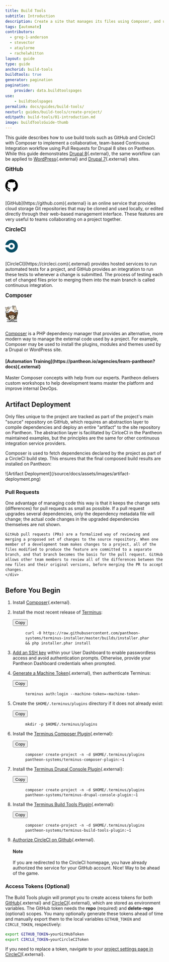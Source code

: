 ```yaml
---
title: Build Tools
subtitle: Introduction
description: Create a site that manages its files using Composer, and uses a GitHub PR workflow with Behat tests run via Circle CI.
tags: [automate]
contributors:
  - greg-1-anderson
  - stevector
  - ataylorme
  - rachelwhitton
layout: guide
type: guide
anchorid: build-tools
buildtools: true
generator: pagination
pagination:
    provider: data.buildtoolspages
use:
    - buildtoolspages
permalink: docs/guides/build-tools/
nexturl: guides/build-tools/create-project/
editpath: build-tools/01-introduction.md
image: buildToolsGuide-thumb
---
```

This guide describes how to use build tools such as GitHub and CircleCI with Composer to implement a collaborative, team-based Continuous Integration workflow using Pull Requests for Drupal 8 sites on Pantheon. While this guide demonstrates [Drupal 8](https://github.com/pantheon-systems/example-drops-8-composer){.external}, the same workflow can be applied to [WordPress](https://github.com/pantheon-systems/example-wordpress-composer){.external} and [Drupal 7](https://github.com/pantheon-systems/example-drops-7-composer){.external} sites.

<div class="flex-panel-group">
  <div class="flex-panel-item">
    <div class="flex-panel-body">
      <div class="flex-panel-title">
        <h4 class="info" style="margin-top:10px;font-size:larger">GitHub</h3>
        <div class="pantheon-official">
          <img alt="GitHub Logo" src="/source/docs/assets/images/github-logo.svg" class="main-topic-info__plugin-image" style="max-width:40px;margin-bottom:10px!important;">
          <p class="pantheon-official"></p>
        </div>
      </div>
      <p class="topic-info__description" markdown="1">[GitHub](https://github.com){.external} is an online service that provides cloud storage Git repositories that may be cloned and used locally, or edited directly through their web-based management interface. These features are very useful to teams collaborating on a project together.</p>
    </div>
  </div>
  <div class="flex-panel-item">
    <div class="flex-panel-body">
      <div class="flex-panel-title">
        <h4 class="info" style="margin-top:10px;font-size:larger">CircleCI</h3>
        <div class="pantheon-official">
          <img alt="CircleCI Logo" src="/source/docs/assets/images/circleci-logo.svg" class="main-topic-info__plugin-image" style="max-width:40px;margin-bottom:10px!important;">
          <p class="pantheon-official"></p>
        </div>
      </div>
      <p class="topic-info__description" markdown="1">[CircleCI](https://circleci.com){.external} provides hosted services to run automated tests for a project, and GitHub provides an integration to run these tests to whenever a change is submitted. The process of testing each set of changed files prior to merging them into the main branch is called continuous integration.</p>
    </div>
  </div>
  <div class="flex-panel-item">
    <div class="flex-panel-body">
      <div class="flex-panel-title">
        <h4 class="info" style="margin-top:10px;font-size:larger">Composer</h3>
        <div class="pantheon-official">
          <img alt="Composer Logo" src="/source/docs/assets/images/composer-logo.svg" class="main-topic-info__plugin-image" style="max-width:40px;margin-bottom:10px!important;">
          <p class="pantheon-official"></p>
        </div>
      </div>
      <p class="topic-info__description"><a href="/docs/composer/">Composer</a> is a PHP dependency manager that provides an alternative, more modern way to manage the external code used by a project. For example, Composer may be used to install the plugins, modules and themes used by a Drupal or WordPress site.</p>
    </div>
  </div>
</div>

<div class="enablement" markdown="1">
  <h4 class="info" markdown="1">[Automation Training](https://pantheon.io/agencies/learn-pantheon?docs){.external}</h4>
  Master Composer concepts with help from our experts. Pantheon delivers custom workshops to help development teams master the platform and improve internal DevOps.
</div>

## Artifact Deployment
Only files unique to the project are tracked as part of the project's main "source" repository on GitHub, which requires an abstraction layer to compile dependencies and deploy an entire "artifact" to the site repository on Pantheon. The abstraction layer is facilitated by CirlceCI in the Pantheon maintained examples, but the principles are the same for other continuous integration service providers.

Composer is used to fetch dependencies declared by the project as part of a CircleCI build step. This ensures that the final composed build results are installed on Pantheon:

<p class="text-center" markdown="1">![Artifact Deployment](/source/docs/assets/images/artifact-deployment.png)</p>

<div class="panel panel-drop panel-guide" id="accordion">
  <div class="panel-heading panel-drop-heading">
   <a class="accordion-toggle panel-drop-title collapsed" data-toggle="collapse" data-parent="#accordion" data-proofer-ignore data-target="#understand-pr"><h3 class="panel-title panel-drop-title" style="cursor:pointer;"><span style="line-height:.9" class="glyphicons glyphicons-lightbulb"></span> Pull Requests</h3></a>
 </div>
 <div id="understand-pr" class="collapse">
   <div class="panel-inner" markdown="1">
    One advantage of managing code this way is that it keeps the change sets (differences) for pull requests as small as possible. If a pull request upgrades several dependencies, only the dependency metadata file will change; the actual code changes in the upgraded dependencies themselves are not shown.

    GitHub pull requests (PRs) are a formalized way of reviewing and merging a proposed set of changes to the source repository. When one member of a development team makes changes to a project, all of the files modified to produce the feature are committed to a separate branch, and that branch becomes the basis for the pull request. GitHub allows other team members to review all of the differences between the new files and their original versions, before merging the PR to accept changes.
    </div>
  </div>
</div>

## Before You Begin

1. Install [Composer](https://getcomposer.org){.external}.
2. Install the most recent release of [Terminus](/docs/terminus/):

    <div class="copy-snippet">
      <button class="btn btn-default btn-clippy" data-clipboard-target="#terminus-installer">Copy</button>
      <figure><pre id="terminus-installer"><code class="command bash" data-lang="bash">curl -O https://raw.githubusercontent.com/pantheon-systems/terminus-installer/master/builds/installer.phar && php installer.phar install</code></pre></figure>
    </div>

3. [Add an SSH key](/docs/ssh-keys/) within your User Dashboard to enable passwordless access and avoid authentication prompts. Otherwise, provide your Pantheon Dashboard credentials when prompted.

4. [Generate a Machine Token](https://dashboard.pantheon.io/machine-token/create){.external}, then authenticate Terminus:

      <div class="copy-snippet">
        <button class="btn btn-default btn-clippy" data-clipboard-target="#mac-mt-auth">Copy</button>
        <figure><pre id="mac-mt-auth"><code class="command bash" data-lang="bash">terminus auth:login --machine-token=&lsaquo;machine-token&rsaquo;</code></pre></figure>
      </div>

5. Create the `$HOME/.terminus/plugins` directory if it does not already exist:

      <div class="copy-snippet">
        <button class="btn btn-default btn-clippy" data-clipboard-target="#terminus-plugin-install-mkdir">Copy</button>
        <figure><pre id="terminus-plugin-install-mkdir"><code class="command bash" data-lang="bash">mkdir -p $HOME/.terminus/plugins</code></pre></figure>
      </div>

6. Install the [Terminus Composer Plugin](https://github.com/pantheon-systems/terminus-composer-plugin){.external}:

    <div class="copy-snippet">
      <button class="btn btn-default btn-clippy" data-clipboard-target="#composer-plugin">Copy</button>
      <figure><pre id="composer-plugin"><code class="command bash" data-lang="bash">composer create-project -n -d $HOME/.terminus/plugins pantheon-systems/terminus-composer-plugin:~1</code></pre></figure>
    </div>

7. Install the [Terminus Drupal Console Plugin](https://github.com/pantheon-systems/terminus-drupal-console-plugin){.external}:

    <div class="copy-snippet">
      <button class="btn btn-default btn-clippy" data-clipboard-target="#console-plugin">Copy</button>
      <figure><pre id="console-plugin"><code class="command bash" data-lang="bash">composer create-project -n -d $HOME/.terminus/plugins pantheon-systems/terminus-drupal-console-plugin:~1</code></pre></figure>
    </div>

8. Install the [Terminus Build Tools Plugin](https://github.com/pantheon-systems/terminus-build-tools-plugin){.external}:

    <div class="copy-snippet">
      <button class="btn btn-default btn-clippy" data-clipboard-target="#build-tools-plugin">Copy</button>
      <figure><pre id="build-tools-plugin"><code class="command bash" data-lang="bash">composer create-project -n -d $HOME/.terminus/plugins pantheon-systems/terminus-build-tools-plugin:~1</code></pre></figure>
    </div>

9. [Authorize CircleCI on Github](https://github.com/login/oauth/authorize?client_id=78a2ba87f071c28e65bb){.external}.

    <div class="alert alert-info">
    <h4 class="info">Note</h4>
    <p markdow="1">If you are redirected to the CircleCI homepage, you have already authorized the service for your GitHub account. Nice! Way to be ahead of the game.</p>
    </div>

### Access Tokens (Optional)

The Build Tools plugin will prompt you to create access tokens for both [GitHub](https://github.com/settings/tokens){.external} and [CircleCI](https://circleci.com/account/api){.external}, which are stored as environment variables. The GitHub token needs the **repo** (required) and **delete-repo** (optional) scopes. You many optionally generate these tokens ahead of time and manually export them to the local variables `GITHUB_TOKEN` and `CIRCLE_TOKEN`, respectively:

```bash
export GITHUB_TOKEN=yourGitHubToken
export CIRCLE_TOKEN=yourCircleCIToken
```

If you need to replace a token, navigate to your [project settings page in CircleCI](https://circleci.com/docs/2.0/env-vars/#adding-environment-variables-in-the-app){.external}.

